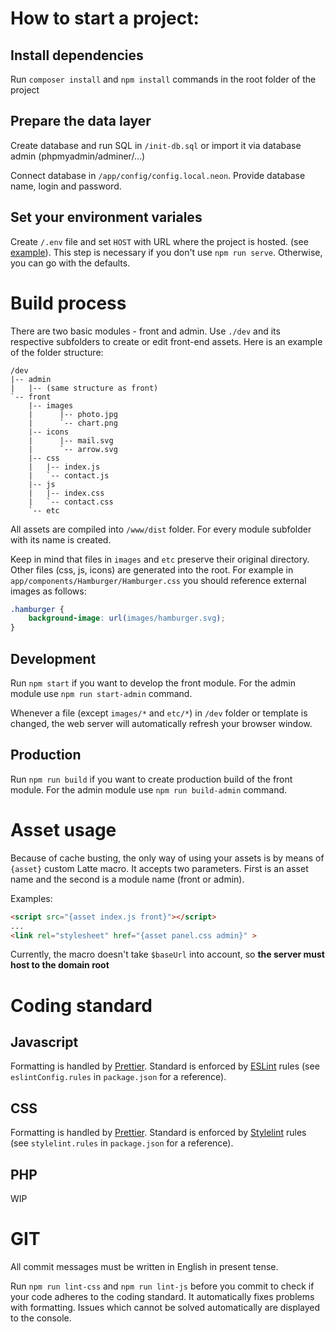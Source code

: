 # How to start a project:

## Install dependencies
Run `composer install` and `npm install`
commands in the root folder of the project

## Prepare the data layer
Create database and run SQL in `/init-db.sql`
or import it via database admin
(phpmyadmin/adminer/...)

Connect database in `/app/config/config.local.neon`.
Provide database name, login and password.

## Set your environment variales
Create `/.env` file and set `HOST` with URL where the project is hosted.
(see [example](https://github.com/motdotla/dotenv#usage)).
This step is necessary if you don't use `npm run serve`.
Otherwise, you can go with the defaults.

# Build process
There are two basic modules - front and admin. Use `./dev` and
its respective subfolders to create or edit front-end assets.
Here is an example of the folder structure:


```
/dev
|-- admin
|   |-- (same structure as front)
`-- front
    |-- images
    |      |-- photo.jpg
    |      `-- chart.png
    |-- icons
    |      |-- mail.svg
    |      `-- arrow.svg
    |-- css
    |   |-- index.js
    |   `-- contact.js
    |-- js
    |   |-- index.css
    |   `-- contact.css
    `-- etc
```

All assets are compiled into `/www/dist` folder. For every module
subfolder with its name is created.

Keep in mind that files in `images` and `etc` preserve their original directory.
Other files (css, js, icons) are generated into the root.
For example in `app/components/Hamburger/Hamburger.css` you
should reference external images as follows:

```css
.hamburger {
    background-image: url(images/hamburger.svg);
}
```

## Development
Run `npm start` if you want to develop the front module. For the admin module
use `npm run start-admin` command.

Whenever a file (except `images/*` and `etc/*`) in `/dev` folder
or template is changed, the web server will automatically
refresh your browser window.

## Production
Run `npm run build` if you want to create production build of the front module. For the admin module
use `npm run build-admin` command.

# Asset usage
Because of cache busting, the only way of using your assets is
by means of `{asset}` custom Latte macro. It accepts two parameters.
First is an asset name and the second is a module name (front or admin).

Examples:
```html
<script src="{asset index.js front}"></script>
...
<link rel="stylesheet" href="{asset panel.css admin}" >
```
Currently, the macro doesn't take `$baseUrl` into account,
so **the server must host to the domain root**

# Coding standard

## Javascript
Formatting is handled by [Prettier](https://prettier.io/). Standard
is enforced by [ESLint](https://eslint.org/) rules (see `eslintConfig.rules` in `package.json` for a reference).

## CSS
Formatting is handled by [Prettier](https://prettier.io/). Standard
is enforced by [Stylelint](https://stylelint.io/) rules (see `stylelint.rules` in `package.json` for a reference).

## PHP
WIP

# GIT
All commit messages must be written in English in present tense.

Run `npm run lint-css` and `npm run lint-js` before you commit to check
if your code adheres to the coding standard. It automatically fixes
problems with formatting. Issues which cannot be solved automatically
are displayed to the console.

